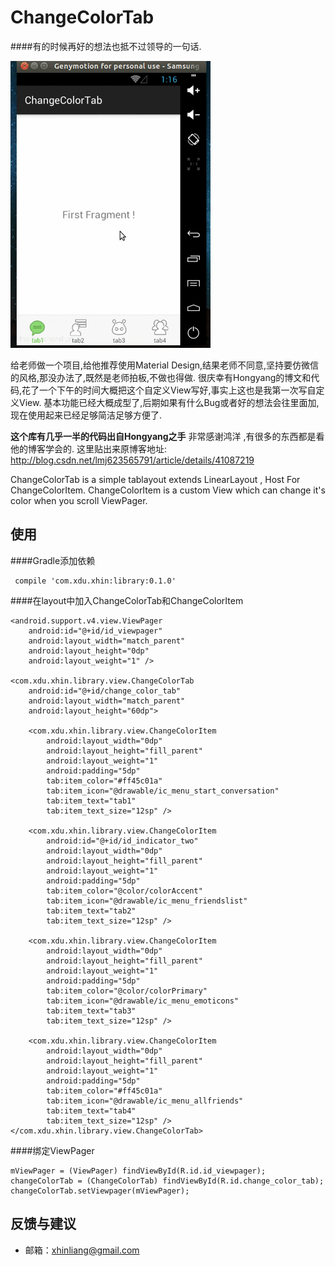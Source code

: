 # ChangeColorTab

####有的时候再好的想法也抵不过领导的一句话.

![Alt text](./sample.gif)


给老师做一个项目,给他推荐使用Material Design,结果老师不同意,坚持要仿微信的风格,那没办法了,既然是老师拍板,不做也得做.
很庆幸有Hongyang的博文和代码,花了一个下午的时间大概把这个自定义View写好,事实上这也是我第一次写自定义View.
基本功能已经大概成型了,后期如果有什么Bug或者好的想法会往里面加,现在使用起来已经足够简洁足够方便了.

**这个库有几乎一半的代码出自Hongyang之手**
非常感谢鸿洋 ,有很多的东西都是看他的博客学会的.
这里贴出来原博客地址:
http://blog.csdn.net/lmj623565791/article/details/41087219



ChangeColorTab is a simple tablayout extends LinearLayout , Host For ChangeColorItem.
ChangeColorItem is a custom View which can change it's color when you scroll ViewPager.

## 使用

####Gradle添加依赖

     compile 'com.xdu.xhin:library:0.1.0'

####在layout中加入ChangeColorTab和ChangeColorItem

    <android.support.v4.view.ViewPager
        android:id="@+id/id_viewpager"
        android:layout_width="match_parent"
        android:layout_height="0dp"
        android:layout_weight="1" />

    <com.xdu.xhin.library.view.ChangeColorTab
        android:id="@+id/change_color_tab"
        android:layout_width="match_parent"
        android:layout_height="60dp">

        <com.xdu.xhin.library.view.ChangeColorItem
            android:layout_width="0dp"
            android:layout_height="fill_parent"
            android:layout_weight="1"
            android:padding="5dp"
            tab:item_color="#ff45c01a"
            tab:item_icon="@drawable/ic_menu_start_conversation"
            tab:item_text="tab1"
            tab:item_text_size="12sp" />

        <com.xdu.xhin.library.view.ChangeColorItem
            android:id="@+id/id_indicator_two"
            android:layout_width="0dp"
            android:layout_height="fill_parent"
            android:layout_weight="1"
            android:padding="5dp"
            tab:item_color="@color/colorAccent"
            tab:item_icon="@drawable/ic_menu_friendslist"
            tab:item_text="tab2"
            tab:item_text_size="12sp" />

        <com.xdu.xhin.library.view.ChangeColorItem
            android:layout_width="0dp"
            android:layout_height="fill_parent"
            android:layout_weight="1"
            android:padding="5dp"
            tab:item_color="@color/colorPrimary"
            tab:item_icon="@drawable/ic_menu_emoticons"
            tab:item_text="tab3"
            tab:item_text_size="12sp" />

        <com.xdu.xhin.library.view.ChangeColorItem
            android:layout_width="0dp"
            android:layout_height="fill_parent"
            android:layout_weight="1"
            android:padding="5dp"
            tab:item_color="#ff45c01a"
            tab:item_icon="@drawable/ic_menu_allfriends"
            tab:item_text="tab4"
            tab:item_text_size="12sp" />
    </com.xdu.xhin.library.view.ChangeColorTab>

####绑定ViewPager
   

    mViewPager = (ViewPager) findViewById(R.id.id_viewpager);
    changeColorTab = (ChangeColorTab) findViewById(R.id.change_color_tab);
    changeColorTab.setViewpager(mViewPager);

## 反馈与建议
- 邮箱：<xhinliang@gmail.com>


